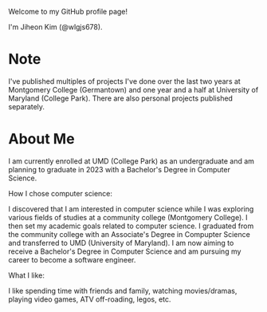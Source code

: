 Welcome to my GitHub profile page!

I'm Jiheon Kim (@wlgjs678).

# Note
I've published multiples of projects I've done over the last two years at Montgomery College (Germantown) and one year and a half at University of Maryland (College Park). There are also personal projects published separately.

# About Me
I am currently enrolled at UMD (College Park) as an undergraduate and am planning to graduate in 2023 with a Bachelor's Degree in Computer Science.

How I chose computer science:

I discovered that I am interested in computer science while I was exploring various fields of studies at a community college (Montgomery College). I then set my academic goals related to computer science. I graduated from the community college with an Associate's Degree in Compupter Science and transferred to UMD (University of Maryland).
I am now aiming to receive a Bachelor's Degree in Computer Science and am pursuing my career to become a software engineer. 

What I like:

I like spending time with friends and family, watching movies/dramas, playing video games, ATV off-roading, legos, etc.

<!---
wlgjs678/wlgjs678 is a ✨ special ✨ repository because its `README.md` (this file) appears on your GitHub profile.
You can click the Preview link to take a look at your changes.
--->
